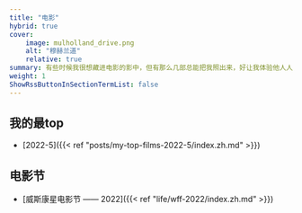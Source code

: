 ```yaml
---
title: "电影"
hybrid: true
cover:
    image: mulholland_drive.png
    alt: "穆赫兰道"
    relative: true
summary: 有些时候我很想藏进电影的影中，但有那么几部总能把我照出来，好让我体验他人人生的同时更加敏锐地感受自己的生活。
weight: 1
ShowRssButtonInSectionTermList: false
---
```


## 我的最top
- [2022-5]({{< ref "posts/my-top-films-2022-5/index.zh.md" >}})

## 电影节
- [威斯康星电影节 —— 2022]({{< ref "life/wff-2022/index.zh.md" >}})